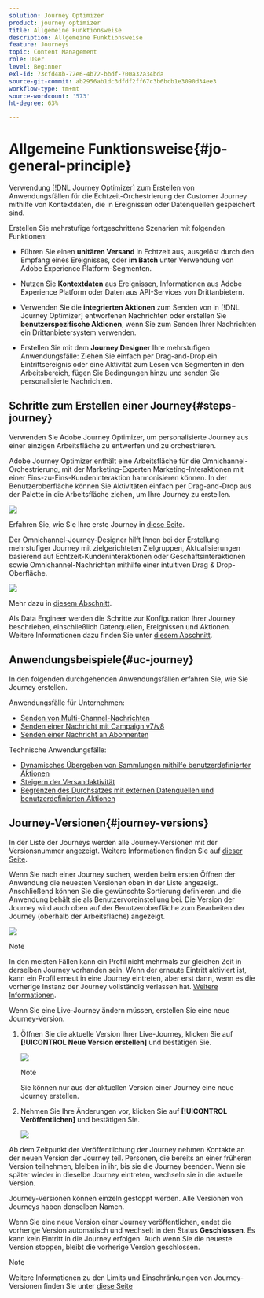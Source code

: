 ```yaml
---
solution: Journey Optimizer
product: journey optimizer
title: Allgemeine Funktionsweise
description: Allgemeine Funktionsweise
feature: Journeys
topic: Content Management
role: User
level: Beginner
exl-id: 73cfd48b-72e6-4b72-bbdf-700a32a34bda
source-git-commit: ab2956ab1dc3dfdf2ff67c3b6bcb1e3090d34ee3
workflow-type: tm+mt
source-wordcount: '573'
ht-degree: 63%

---
```



# Allgemeine Funktionsweise{#jo-general-principle}

Verwendung [!DNL Journey Optimizer] zum Erstellen von Anwendungsfällen für die Echtzeit-Orchestrierung der Customer Journey mithilfe von Kontextdaten, die in Ereignissen oder Datenquellen gespeichert sind.

Erstellen Sie mehrstufige fortgeschrittene Szenarien mit folgenden Funktionen:

* Führen Sie einen **unitären Versand** in Echtzeit aus, ausgelöst durch den Empfang eines Ereignisses, oder **im Batch** unter Verwendung von Adobe Experience Platform-Segmenten.

* Nutzen Sie **Kontextdaten** aus Ereignissen, Informationen aus Adobe Experience Platform oder Daten aus API-Services von Drittanbietern.

* Verwenden Sie die **integrierten Aktionen** zum Senden von in [!DNL Journey Optimizer] entworfenen Nachrichten oder erstellen Sie **benutzerspezifische Aktionen**, wenn Sie zum Senden Ihrer Nachrichten ein Drittanbietersystem verwenden.

* Erstellen Sie mit dem **Journey Designer** Ihre mehrstufigen Anwendungsfälle: Ziehen Sie einfach per Drag-and-Drop ein Eintrittsereignis oder eine Aktivität zum Lesen von Segmenten in den Arbeitsbereich, fügen Sie Bedingungen hinzu und senden Sie personalisierte Nachrichten.

## Schritte zum Erstellen einer Journey{#steps-journey}

Verwenden Sie Adobe Journey Optimizer, um personalisierte Journey aus einer einzigen Arbeitsfläche zu entwerfen und zu orchestrieren.

Adobe Journey Optimizer enthält eine Arbeitsfläche für die Omnichannel-Orchestrierung, mit der Marketing-Experten Marketing-Interaktionen mit einer Eins-zu-Eins-Kundeninteraktion harmonisieren können. In der Benutzeroberfläche können Sie Aktivitäten einfach per Drag-and-Drop aus der Palette in die Arbeitsfläche ziehen, um Ihre Journey zu erstellen.

![](assets/interface-journeys.png)

Erfahren Sie, wie Sie Ihre erste Journey in [diese Seite](journey-gs.md).

Der Omnichannel-Journey-Designer hilft Ihnen bei der Erstellung mehrstufiger Journey mit zielgerichteten Zielgruppen, Aktualisierungen basierend auf Echtzeit-Kundeninteraktionen oder Geschäftsinteraktionen sowie Omnichannel-Nachrichten mithilfe einer intuitiven Drag &amp; Drop-Oberfläche.

![](assets/journey38.png)

Mehr dazu in [diesem Abschnitt](using-the-journey-designer.md).

Als Data Engineer werden die Schritte zur Konfiguration Ihrer Journey beschrieben, einschließlich Datenquellen, Ereignissen und Aktionen. Weitere Informationen dazu finden Sie unter [diesem Abschnitt](../configuration/about-data-sources-events-actions.md).


## Anwendungsbeispiele{#uc-journey}

In den folgenden durchgehenden Anwendungsfällen erfahren Sie, wie Sie Journey erstellen.

Anwendungsfälle für Unternehmen:

* [Senden von Multi-Channel-Nachrichten](journeys-uc.md)
* [Senden einer Nachricht mit Campaign v7/v8](campaign-classic-use-case.md)
* [Senden einer Nachricht an Abonnenten](message-to-subscribers-uc.md)

Technische Anwendungsfälle:

* [Dynamisches Übergeben von Sammlungen mithilfe benutzerdefinierter Aktionen](collections.md)
* [Steigern der Versandaktivität](ramp-up-deliveries-uc.md)
* [Begrenzen des Durchsatzes mit externen Datenquellen und benutzerdefinierten Aktionen](limit-throughput.md)

## Journey-Versionen{#journey-versions}

In der Liste der Journeys werden alle Journey-Versionen mit der Versionsnummer angezeigt. Weitere Informationen finden Sie auf [dieser Seite](../building-journeys/using-the-journey-designer.md).

Wenn Sie nach einer Journey suchen, werden beim ersten Öffnen der Anwendung die neuesten Versionen oben in der Liste angezeigt. Anschließend können Sie die gewünschte Sortierung definieren und die Anwendung behält sie als Benutzervoreinstellung bei. Die Version der Journey wird auch oben auf der Benutzeroberfläche zum Bearbeiten der Journey (oberhalb der Arbeitsfläche) angezeigt.

![](assets/journeyversions1.png)

>[!NOTE]
>
>In den meisten Fällen kann ein Profil nicht mehrmals zur gleichen Zeit in derselben Journey vorhanden sein. Wenn der erneute Eintritt aktiviert ist, kann ein Profil erneut in eine Journey eintreten, aber erst dann, wenn es die vorherige Instanz der Journey vollständig verlassen hat. [Weitere Informationen](end-journey.md).

Wenn Sie eine Live-Journey ändern müssen, erstellen Sie eine neue Journey-Version.

1. Öffnen Sie die aktuelle Version Ihrer Live-Journey, klicken Sie auf **[!UICONTROL Neue Version erstellen]** und bestätigen Sie.

   ![](assets/journeyversions2.png)

   >[!NOTE]
   >
   >Sie können nur aus der aktuellen Version einer Journey eine neue Journey erstellen.

1. Nehmen Sie Ihre Änderungen vor, klicken Sie auf **[!UICONTROL Veröffentlichen]** und bestätigen Sie.

   ![](assets/journeyversions3.png)

Ab dem Zeitpunkt der Veröffentlichung der Journey nehmen Kontakte an der neuen Version der Journey teil. Personen, die bereits an einer früheren Version teilnehmen, bleiben in ihr, bis sie die Journey beenden. Wenn sie später wieder in dieselbe Journey eintreten, wechseln sie in die aktuelle Version.

Journey-Versionen können einzeln gestoppt werden. Alle Versionen von Journeys haben denselben Namen.

Wenn Sie eine neue Version einer Journey veröffentlichen, endet die vorherige Version automatisch und wechselt in den Status **Geschlossen**. Es kann kein Eintritt in die Journey erfolgen. Auch wenn Sie die neueste Version stoppen, bleibt die vorherige Version geschlossen.

>[!NOTE]
>
>Weitere Informationen zu den Limits und Einschränkungen von Journey-Versionen finden Sie unter [diese Seite](../start/guardrails.md#journey-versions-limitations)